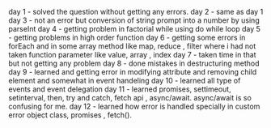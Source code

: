 day 1 - solved the question without getting any errors.
day 2 - same as day 1
day 3 - not an error but conversion of string prompt into a number by using parseInt
day 4 - getting problem in factorial while using do while loop
day 5 - getting problems in high order function
day 6 - getting some errors in forEach and in some array method like map, reduce , filter where i had not taken function parameter like value, array , index
day 7 - taken time in that but not getting any problem
day 8 - done mistakes in destructuring method
day 9 - learned and getting error in modifying attribute and removing child element and somewhat in event handeling
day 10 - learned all type of events and event delegation 
day 11 - learned promises, settimeout, setinterval, then, try and catch, fetch api , async/await. async/await is so confusing for me. 
day 12 - learned how error is handled specially in custom error object class, promises , fetch().
